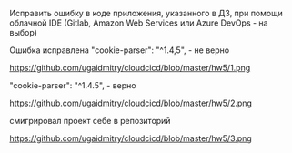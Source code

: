 Исправить ошибку в коде приложения, 
указанного в ДЗ, при помощи облачной IDE (Gitlab, Amazon Web Services или Azure DevOps - на выбор)

Ошибка исправлена 
"cookie-parser": "^1.4,5", - не верно

https://github.com/ugaidmitry/cloudcicd/blob/master/hw5/1.png

"cookie-parser": "^1.4.5", - верно

https://github.com/ugaidmitry/cloudcicd/blob/master/hw5/2.png


смигрировал проект себе в репозиторий

https://github.com/ugaidmitry/cloudcicd/blob/master/hw5/3.png
